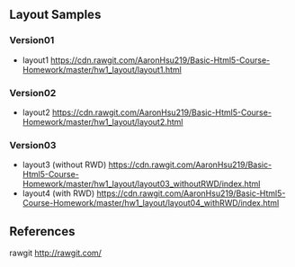 ## Layout Samples 
### Version01
* layout1 https://cdn.rawgit.com/AaronHsu219/Basic-Html5-Course-Homework/master/hw1_layout/layout1.html <br>

### Version02
* layout2 https://cdn.rawgit.com/AaronHsu219/Basic-Html5-Course-Homework/master/hw1_layout/layout2.html

### Version03
* layout3 (without RWD)  https://cdn.rawgit.com/AaronHsu219/Basic-Html5-Course-Homework/master/hw1_layout/layout03_withoutRWD/index.html
* layout4 (with RWD) https://cdn.rawgit.com/AaronHsu219/Basic-Html5-Course-Homework/master/hw1_layout/layout04_withRWD/index.html

## References
rawgit http://rawgit.com/
